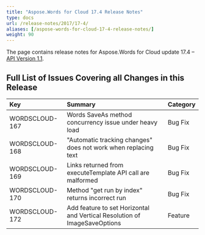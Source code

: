 ```yaml
---
title: "Aspose.Words for Cloud 17.4 Release Notes"
type: docs
url: /release-notes/2017/17-4/
aliases: [/aspose-words-for-cloud-17-4-release-notes/]
weight: 90
---
```


The page contains release notes for Aspose.Words for Cloud update 17.4 – [API Version 1.1](http://api.aspose.com/v1.1/swagger/ui/index).

## Full List of Issues Covering all Changes in this Release

|Key|Summary|Category|
| :- | :- | :- |
|WORDSCLOUD-167|Words SaveAs method concurrency issue under heavy load|Bug Fix|
|WORDSCLOUD-168|"Automatic tracking changes" does not work when replacing text|Bug Fix|
|WORDSCLOUD-169|Links returned from executeTemplate API call are malformed|Bug Fix|
|WORDSCLOUD-170|Method "get run by index" returns incorrect run|Bug Fix|
|WORDSCLOUD-172|Add feature to set Horizontal and Vertical Resolution of ImageSaveOptions|Feature|

